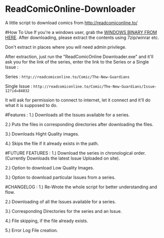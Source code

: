# ReadComicOnline-Downloader
A little script to download comics from http://readcomiconline.to/

#How To Use
If you're a windows user, grab the [WINDOWS BINARY FROM HERE](https://github.com/Xonshiz/ReadComicOnline-Downloader/blob/master/ReadComicOnline%20Downloader.rar?raw=true). After downloading, please extract the contents using 7zip/winrar etc.

Don't extract in places where you will need admin privilege. 

After extraction, just run the "ReadComicOnline Downloader.exe" and it'll ask you for the link of the series, enter the link to the Series or a Single Issue :

Series : `http://readcomiconline.to/Comic/The-New-Guardians`

Single Issue : `http://readcomiconline.to/Comic/The-New-Guardians/Issue-12?id=84032`

It will ask for permission to connect to internet, let it connect and it'll do what it is supposed to do.

#Features :
1.) Downloads all the Issues available for a series. 

2.) Puts the files in corresponding directories after downloading the files.

3.) Downloads Hight Quality images.

4.) Skips the file if it already exists in the path. 


#FUTURE FEATURES :
1.) Download the series in chronological order. (Currently Downloads the latest Issue Uploaded on site).

2.) Option to download Low Quality Images.

3.) Option to download particular Issues from a series.

#CHANGELOG :
1.) Re-Wrote the whole script for better understanding and flow.

2.) Downloading of all the Issues available for a series.

3.) Corresponding Directories for the series and an Issue.

4.) File skipping, if the file already exists.

5.) Error Log File creation.
